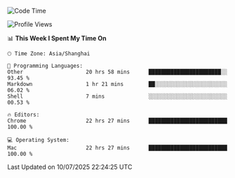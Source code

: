 <!--START_SECTION:waka-->
![Code Time](http://img.shields.io/badge/Code%20Time-4%2C194%20hrs%2038%20mins-blue)

![Profile Views](http://img.shields.io/badge/Profile%20Views-0-blue)

📊 **This Week I Spent My Time On** 

```text
🕑︎ Time Zone: Asia/Shanghai

💬 Programming Languages: 
Other                    20 hrs 58 mins      ███████████████████████░░   93.45 % 
Markdown                 1 hr 21 mins        ██░░░░░░░░░░░░░░░░░░░░░░░   06.02 % 
Shell                    7 mins              ░░░░░░░░░░░░░░░░░░░░░░░░░   00.53 % 

🔥 Editors: 
Chrome                   22 hrs 27 mins      █████████████████████████   100.00 % 

💻 Operating System: 
Mac                      22 hrs 27 mins      █████████████████████████   100.00 % 
```


 Last Updated on 10/07/2025 22:24:25 UTC
<!--END_SECTION:waka-->